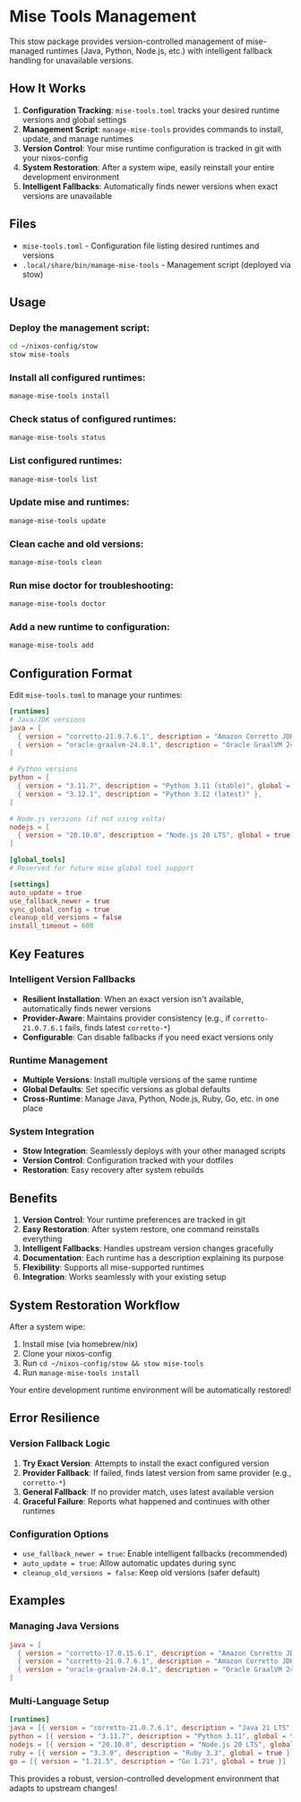 # Mise Tools Management

This stow package provides version-controlled management of mise-managed runtimes (Java, Python, Node.js, etc.) with intelligent fallback handling for unavailable versions.

## How It Works

1. **Configuration Tracking**: `mise-tools.toml` tracks your desired runtime versions and global settings
2. **Management Script**: `manage-mise-tools` provides commands to install, update, and manage runtimes
3. **Version Control**: Your mise runtime configuration is tracked in git with your nixos-config
4. **System Restoration**: After a system wipe, easily reinstall your entire development environment
5. **Intelligent Fallbacks**: Automatically finds newer versions when exact versions are unavailable

## Files

- `mise-tools.toml` - Configuration file listing desired runtimes and versions
- `.local/share/bin/manage-mise-tools` - Management script (deployed via stow)

## Usage

### Deploy the management script:
```bash
cd ~/nixos-config/stow
stow mise-tools
```

### Install all configured runtimes:
```bash
manage-mise-tools install
```

### Check status of configured runtimes:
```bash
manage-mise-tools status
```

### List configured runtimes:
```bash
manage-mise-tools list
```

### Update mise and runtimes:
```bash
manage-mise-tools update
```

### Clean cache and old versions:
```bash
manage-mise-tools clean
```

### Run mise doctor for troubleshooting:
```bash
manage-mise-tools doctor
```

### Add a new runtime to configuration:
```bash
manage-mise-tools add
```

## Configuration Format

Edit `mise-tools.toml` to manage your runtimes:

```toml
[runtimes]
# Java/JDK versions
java = [
  { version = "corretto-21.0.7.6.1", description = "Amazon Corretto JDK 21 (LTS)" },
  { version = "oracle-graalvm-24.0.1", description = "Oracle GraalVM 24 (latest)", global = true },
]

# Python versions
python = [
  { version = "3.11.7", description = "Python 3.11 (stable)", global = true },
  { version = "3.12.1", description = "Python 3.12 (latest)" },
]

# Node.js versions (if not using volta)
nodejs = [
  { version = "20.10.0", description = "Node.js 20 LTS", global = true },
]

[global_tools]
# Reserved for future mise global tool support

[settings]
auto_update = true
use_fallback_newer = true
sync_global_config = true
cleanup_old_versions = false
install_timeout = 600
```

## Key Features

### Intelligent Version Fallbacks
- **Resilient Installation**: When an exact version isn't available, automatically finds newer versions
- **Provider-Aware**: Maintains provider consistency (e.g., if `corretto-21.0.7.6.1` fails, finds latest `corretto-*`)
- **Configurable**: Can disable fallbacks if you need exact versions only

### Runtime Management
- **Multiple Versions**: Install multiple versions of the same runtime
- **Global Defaults**: Set specific versions as global defaults
- **Cross-Runtime**: Manage Java, Python, Node.js, Ruby, Go, etc. in one place

### System Integration
- **Stow Integration**: Seamlessly deploys with your other managed scripts
- **Version Control**: Configuration tracked with your dotfiles
- **Restoration**: Easy recovery after system rebuilds

## Benefits

1. **Version Control**: Your runtime preferences are tracked in git
2. **Easy Restoration**: After system restore, one command reinstalls everything
3. **Intelligent Fallbacks**: Handles upstream version changes gracefully
4. **Documentation**: Each runtime has a description explaining its purpose
5. **Flexibility**: Supports all mise-supported runtimes
6. **Integration**: Works seamlessly with your existing setup

## System Restoration Workflow

After a system wipe:
1. Install mise (via homebrew/nix)
2. Clone your nixos-config
3. Run `cd ~/nixos-config/stow && stow mise-tools`
4. Run `manage-mise-tools install`

Your entire development runtime environment will be automatically restored!

## Error Resilience

### Version Fallback Logic
1. **Try Exact Version**: Attempts to install the exact configured version
2. **Provider Fallback**: If failed, finds latest version from same provider (e.g., `corretto-*`)
3. **General Fallback**: If no provider match, uses latest available version
4. **Graceful Failure**: Reports what happened and continues with other runtimes

### Configuration Options
- `use_fallback_newer = true`: Enable intelligent fallbacks (recommended)
- `auto_update = true`: Allow automatic updates during sync
- `cleanup_old_versions = false`: Keep old versions (safer default)

## Examples

### Managing Java Versions
```toml
java = [
  { version = "corretto-17.0.15.6.1", description = "Amazon Corretto JDK 17 (LTS)" },
  { version = "corretto-21.0.7.6.1", description = "Amazon Corretto JDK 21 (LTS)" },
  { version = "oracle-graalvm-24.0.1", description = "Oracle GraalVM 24 (latest)", global = true },
]
```

### Multi-Language Setup
```toml
[runtimes]
java = [{ version = "corretto-21.0.7.6.1", description = "Java 21 LTS", global = true }]
python = [{ version = "3.11.7", description = "Python 3.11", global = true }]
nodejs = [{ version = "20.10.0", description = "Node.js 20 LTS", global = true }]
ruby = [{ version = "3.3.0", description = "Ruby 3.3", global = true }]
go = [{ version = "1.21.5", description = "Go 1.21", global = true }]
```

This provides a robust, version-controlled development environment that adapts to upstream changes!
